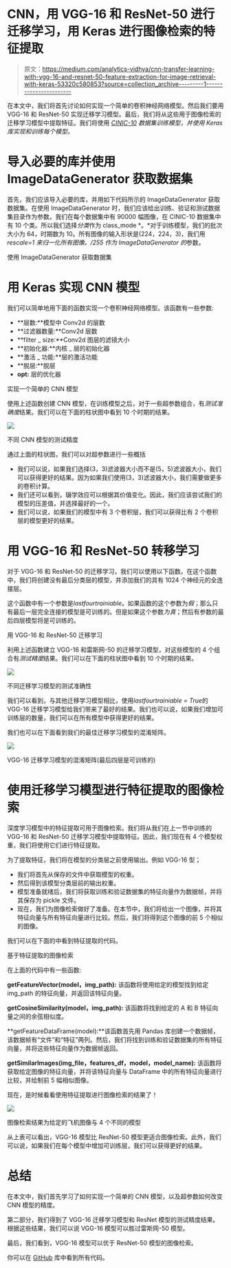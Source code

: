 # CNN，用 VGG-16 和 ResNet-50 进行迁移学习，用 Keras 进行图像检索的特征提取

> 原文：<https://medium.com/analytics-vidhya/cnn-transfer-learning-with-vgg-16-and-resnet-50-feature-extraction-for-image-retrieval-with-keras-53320c580853?source=collection_archive---------1----------------------->

在本文中，我们将首先讨论如何实现一个简单的卷积神经网络模型。然后我们要用 VGG-16 和 ResNet-50 实现迁移学习模型。最后，我们将从这些用于图像检索的迁移学习模型中提取特征。我们将使用 [*CINIC-10*](https://www.kaggle.com/mengcius/cinic10) *数据集训练模型，并使用 Keras 库实现和训练每个模型。*

# 导入必要的库并**使用 ImageDataGenerator** 获取数据集

首先，我们应该导入必要的库，并用如下代码所示的 ImageDataGenerator 获取数据集。在使用 ImageDataGenerator 时，我们应该给出训练、验证和测试数据集目录作为参数。我们在每个数据集中有 90000 幅图像，在 CINIC-10 数据集中有 10 个类。所以我们选择*分类*作为 class_mode *。*对于训练模型，我们的批次大小为 64，时期数为 10。所有图像的输入形状是(224，224，3)，我们用 *rescale=1 来归一化所有图像。/255 作为 ImageDataGenerator 的*参数。

使用 ImageDataGenerator 获取数据集

# **用 Keras 实现 CNN 模型**

我们可以简单地用下面的函数实现一个卷积神经网络模型。该函数有一些参数:

*   **层数:**模型中 Conv2d 的层数
*   **过滤器数量:**Conv2d 层数
*   **filter _ size:**Conv2d 图层的滤镜大小
*   **初始化器:**内核 _ 层的初始化器
*   **激活 _ 功能:**层的激活功能
*   **脱层:**脱层
*   **opt:** 层的优化器

实现一个简单的 CNN 模型

使用上述函数创建 CNN 模型，在训练模型之后，对于一些超参数组合，有*测试准确度*结果。我们可以在下面的柱状图中看到 10 个时期的结果。

![](img/9a41d9bc6d1128cab6e25bfc7946a405.png)

不同 CNN 模型的测试精度

通过上面的柱状图，我们可以对超参数进行一些概括

*   我们可以说，如果我们选择(3，3)滤波器大小而不是(5，5)滤波器大小，我们可以获得更好的结果。因为如果我们使用(3，3)滤波器大小，我们需要做更多的卷积计算。
*   我们还可以看到，辍学效应可以根据其价值变化。因此，我们应该尝试我们的模型的压差值，并选择最好的一个。
*   我们可以说，如果我们的模型中有 3 个卷积层，我们可以获得比有 2 个卷积层的模型更好的结果。

# **用 VGG-16 和 ResNet-50 转移学习**

对于 VGG-16 和 ResNet-50 的迁移学习，我们可以使用以下函数。在这个函数中，我们将创建没有最后分类层的模型，并添加我们的具有 1024 个神经元的全连接层。

这个函数中有一个参数是*lastfourtrainiable*。如果函数的这个参数为*假*；那么只有最后一层完全连接的模型是可训练的。但是如果这个参数*为真*；然后有参数的最后四层模型将是可训练的。

用 VGG-16 和 ResNet-50 迁移学习

利用上述函数建立 VGG-16 和雷斯网-50 的迁移学习模型，对这些模型的 4 个组合有*测试精度*结果。我们可以在下面的柱状图中看到 10 个时期的结果。

![](img/67513434f25db69bd26a58c35dce9192.png)

不同迁移学习模型的测试准确性

我们可以看到，与其他迁移学习模型相比，使用*lastfourtrainiable = True*的 VGG-16 迁移学习模型给我们带来了最好的结果。我们也可以说，如果我们增加可训练层的数量，我们可以在所有模型中获得更好的结果。

我们也可以在下面看到我们的最佳迁移学习模型的混淆矩阵。

![](img/dd35e2f6f38c64740023c5bf904fae9a.png)

VGG-16 迁移学习模型的混淆矩阵(最后四层是可训练的)

# **使用迁移学习模型进行特征提取的图像检索**

深度学习模型中的特征提取可用于图像检索。我们将从我们在上一节中训练的 VGG-16 和 ResNet-50 迁移学习模型中提取特征。因此，我们现在有 4 个模型权重，我们将使用它们进行特征提取。

为了提取特征，我们将在模型的分类层之前使用输出。例如 VGG-16 型；

*   我们将首先从保存的文件中获取模型的权重。
*   然后得到该模型分类层前的输出权重。
*   模型准备就绪后，我们将获取训练和验证数据集的特征向量作为数据帧，并将其保存为 pickle 文件。
*   现在，我们为图像检索做好了准备。在本节中，我们将给出一个图像，并将其特征向量与所有特征向量进行比较。然后，我们将得到这个图像的前 5 个相似的图像。

我们可以在下面的中看到特征提取的代码。

基于特征提取的图像检索

在上面的代码中有一些函数:

**getFeatureVector(model，img_path):** 该函数将使用给定的模型找到给定 img_path 的特征向量，并返回该特征向量。

**getCosineSimilarity(model，img_path):** 该函数将找到给定的 A 和 B 特征向量之间的余弦相似度。

**getFeatureDataFrame(model):**该函数首先用 Pandas 库创建一个数据帧，该数据帧有“文件”和“特征”两列。然后，我们将找到训练和验证数据集的所有特征向量，并将这些特征向量作为数据帧返回。

**getSimilarImages(img_file，features_df，model，model_name):** 该函数将获取给定图像的特征向量，并将该特征向量与 DataFrame 中的所有特征向量进行比较，并绘制前 5 幅相似图像。

现在，是时候看看使用特征提取进行图像检索的结果了！

![](img/bdd3789adccb456d7bacc559302abdf2.png)

图像检索结果为给定的飞机图像与 4 个不同的模型

从上表可以看出，VGG-16 模型比 ResNet-50 模型更适合图像检索。此外，我们可以说，如果我们在每个模型中增加可训练层，我们可以获得更好的结果。

# **总结**

在本文中，我们首先学习了如何实现一个简单的 CNN 模型，以及超参数如何改变 CNN 模型的精度。

第二部分，我们得到了 VGG-16 迁移学习模型和 ResNet 模型的测试精度结果。根据这些结果，我们可以说 VGG-16 模型可以胜过雷斯网-50 模型。

最后，我们看到，VGG-16 模型可以优于 ResNet-50 模型的图像检索。

你可以在 [GitHub](https://github.com/frhtas/cnn-imageretrieval) 库中看到所有代码。